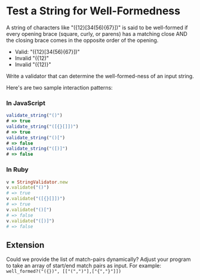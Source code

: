 # Test a String for Well-Formedness

A string of characters like "({12}[34(56){67}])" is said to be well-formed
if every opening brace (square, curly, or parens) has a matching close AND
the closing brace comes in the opposite order of the opening.

* Valid: "({12}[34(56){67}])"
* Invalid "({12)"
* Invalid "({12)}"

Write a validator that can determine the well-formed-ness of an input string.

Here's are two sample interaction patterns:

### In JavaScript

```javascript
validate_string("()")
# => true
validate_string("([{}[]])")
# => true
validate_string("()[")
# => false
validate_string("([)]")
# => false
```

### In Ruby

```ruby
v = StringValidator.new
v.validate("()")
# => true
v.validate("([{}[]])")
# => true
v.validate("()[")
# => false
v.validate("([)]")
# => false
```

## Extension

Could we provide the list of match-pairs dynamically? Adjust your program to take an array of start/end match pairs as input. For example: `well_formed?("({})", [["(",")"],["{","}"]])`
